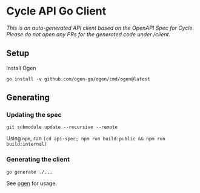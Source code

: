# Cycle API Go Client

_This is an auto-generated API client based on the OpenAPI Spec for Cycle. Please do not open any PRs for the generated code under /client._

## Setup

Install Ogen

`go install -v github.com/ogen-go/ogen/cmd/ogen@latest`

## Generating

### Updating the spec

`git submodule update --recursive --remote`

Using `npm`, run `(cd api-spec; npm run build:public && npm run build:internal)`

### Generating the client

`go generate ./...`

See [ogen](https://ogen.dev/docs/intro/) for usage.